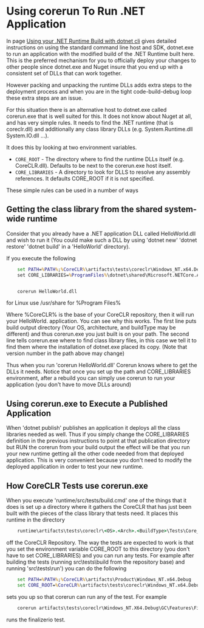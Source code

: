 
# Using corerun To Run .NET Application

In page [Using your .NET Runtime Build with dotnet cli](../using-dotnet-cli.md) gives detailed instructions on using the standard
command line host and SDK, dotnet.exe to run an application with the modified build of the
.NET Runtime built here.   This is the preferred mechanism for you to officially deploy
your changes to other people since dotnet.exe and Nuget insure that you end up with a consistent
set of DLLs that can work together.

However packing and unpacking the runtime DLLs adds extra steps to the deployment process and when
you are in the tight code-build-debug loop these extra steps are an issue.

For this situation there is an alternative host to dotnet.exe called corerun.exe that is well suited
for this.   It does not know about Nuget at all, and has very simple rules.  It needs to find the
.NET runtime (that is coreclr.dll) and additionally any class library DLLs (e.g. System.Runtime.dll  System.IO.dll ...).

It does this by looking at two environment variables.


 * `CORE_ROOT` - The directory where to find the runtime DLLs itself (e.g. CoreCLR.dll).
 Defaults to be next to the corerun.exe host itself.
 * `CORE_LIBRARIES` - A directory to look for DLLS to resolve any assembly references.
 It defaults CORE_ROOT if it is not specified.

These simple rules can be used in a number of ways

## Getting the class library from the shared system-wide runtime

Consider that you already have a .NET application DLL called HelloWorld.dll and wish to run it
(You could make such a DLL by using 'dotnet new' 'dotnet restore' 'dotnet build' in a 'HelloWorld' directory).

If you execute the following
```bat
    set PATH=%PATH%;%CoreCLR%\artifacts\tests\coreclr\Windows_NT.x64.Debug\Tests\Core_Root\
    set CORE_LIBRARIES=%ProgramFiles%\dotnet\shared\Microsoft.NETCore.App\1.0.0


    corerun HelloWorld.dll
```

for Linux  use /usr/share for %Program Files%

Where %CoreCLR% is the base of your CoreCLR repository, then it will run your HelloWorld. application.
You can see why this works.  The first line puts build output directory (Your OS, architecture, and buildType
may be different) and thus corerun.exe you just built is on your path.
The second line tells corerun.exe where to find class library files, in this case we tell it
to find them where the installation of dotnet.exe placed its copy.   (Note that version number in the path above may change)

Thus when you run 'corerun HelloWorld.dll' Corerun knows where to get the DLLs it needs.   Notice that once
you set up the path and CORE_LIBRARIES environment, after a rebuild you can simply use corerun to run your
application (you don't have to move DLLs around)

## Using corerun.exe to Execute a Published  Application

When 'dotnet publish' publishes an application it deploys all the class libraries needed as well.
Thus if you simply change the CORE_LIBRARIES definition in the previous instructions to point at
that publication directory but RUN the corerun from your build output the effect will be that you
run your new runtime getting all the other code needed from that deployed application.   This is
very convenient because you don't need to modify the deployed application in order to test
your new runtime.

## How CoreCLR Tests use corerun.exe

When you execute 'runtime/src/tests/build.cmd' one of the things that it does is set up a directory where it
gathers the CoreCLR that has just been built with the pieces of the class library that tests need.
It places this runtime in the directory
```bat
    runtime\artifacts\tests\coreclr\<OS>.<Arch>.<BuildType>\Tests\Core_Root
```
off the CoreCLR Repository.    The way the tests are expected to work is that you set the environment
variable CORE_ROOT to this directory
(you don't have to set CORE_LIBRARIES) and you can run any tests.  For example after building the tests
(running src\tests\build from the repository base) and running 'src\tests\run') you can do the following

```bat
    set PATH=%PATH%;%CoreCLR%\artifacts\Product\Windows_NT.x64.Debug
    set CORE_ROOT=%CoreCLR%\artifacts\tests\coreclr\Windows_NT.x64.Debug\Tests\Core_Root
```
sets you up so that corerun can run any of the test.   For example
```bat
    corerun artifacts\tests\coreclr\Windows_NT.X64.Debug\GC\Features\Finalizer\finalizeio\finalizeio\finalizeio.exe
```
runs the finalizerio test.
